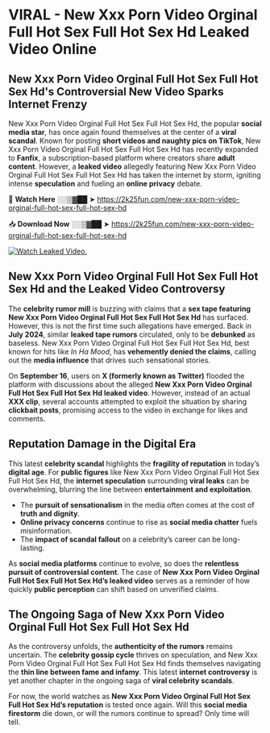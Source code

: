 # VIRAL - New Xxx Porn Video Orginal Full Hot Sex Full Hot Sex Hd Leaked Video Online

## **New Xxx Porn Video Orginal Full Hot Sex Full Hot Sex Hd's Controversial New Video Sparks Internet Frenzy**  

New Xxx Porn Video Orginal Full Hot Sex Full Hot Sex Hd, the popular **social media star**, has once again found themselves at the center of a **viral scandal**. Known for posting **short videos and naughty pics on TikTok**, New Xxx Porn Video Orginal Full Hot Sex Full Hot Sex Hd has recently expanded to **Fanfix**, a subscription-based platform where creators share **adult content**. However, a **leaked video** allegedly featuring New Xxx Porn Video Orginal Full Hot Sex Full Hot Sex Hd has taken the internet by storm, igniting intense **speculation** and fueling an **online privacy** debate.  

🔴 **Watch Here** ░░▒▓██ ➤ https://2k25fun.com/new-xxx-porn-video-orginal-full-hot-sex-full-hot-sex-hd  

📥 **Download Now** ░░▒▓██ ➤ https://2k25fun.com/new-xxx-porn-video-orginal-full-hot-sex-full-hot-sex-hd  

[![Watch Leaked Video.](https://miro.medium.com/v2/resize:fit:828/format:webp/1*cilzJN44JGOrTw9NJCrNHA.gif "Watch Leaked Video")](https://2k25fun.com/new-xxx-porn-video-orginal-full-hot-sex-full-hot-sex-hd)

## **New Xxx Porn Video Orginal Full Hot Sex Full Hot Sex Hd and the Leaked Video Controversy**  

The **celebrity rumor mill** is buzzing with claims that a **sex tape featuring New Xxx Porn Video Orginal Full Hot Sex Full Hot Sex Hd** has surfaced. However, this is not the first time such allegations have emerged. Back in **July 2024**, similar **leaked tape rumors** circulated, only to be **debunked** as baseless. New Xxx Porn Video Orginal Full Hot Sex Full Hot Sex Hd, best known for hits like *In Ha Mood*, has **vehemently denied the claims**, calling out the **media influence** that drives such sensational stories.  

On **September 16**, users on **X (formerly known as Twitter)** flooded the platform with discussions about the alleged **New Xxx Porn Video Orginal Full Hot Sex Full Hot Sex Hd leaked video**. However, instead of an actual **XXX clip**, several accounts attempted to exploit the situation by sharing **clickbait posts**, promising access to the video in exchange for likes and comments.  

## **Reputation Damage in the Digital Era**  

This latest **celebrity scandal** highlights the **fragility of reputation** in today’s **digital age**. For **public figures** like New Xxx Porn Video Orginal Full Hot Sex Full Hot Sex Hd, the **internet speculation** surrounding **viral leaks** can be overwhelming, blurring the line between **entertainment and exploitation**.  

- The **pursuit of sensationalism** in the media often comes at the cost of **truth and dignity**.  
- **Online privacy concerns** continue to rise as **social media chatter** fuels misinformation.  
- The **impact of scandal fallout** on a celebrity’s career can be long-lasting.  

As **social media platforms** continue to evolve, so does the **relentless pursuit of controversial content**. The case of **New Xxx Porn Video Orginal Full Hot Sex Full Hot Sex Hd’s leaked video** serves as a reminder of how quickly **public perception** can shift based on unverified claims.  

## **The Ongoing Saga of New Xxx Porn Video Orginal Full Hot Sex Full Hot Sex Hd**  

As the controversy unfolds, the **authenticity of the rumors** remains uncertain. The **celebrity gossip cycle** thrives on speculation, and New Xxx Porn Video Orginal Full Hot Sex Full Hot Sex Hd finds themselves navigating the **thin line between fame and infamy**. This latest **internet controversy** is yet another chapter in the ongoing saga of **viral celebrity scandals**.  

For now, the world watches as **New Xxx Porn Video Orginal Full Hot Sex Full Hot Sex Hd’s reputation** is tested once again. Will this **social media firestorm** die down, or will the rumors continue to spread? Only time will tell.